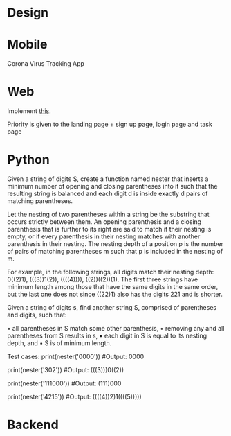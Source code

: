 # Design

# Mobile

Corona Virus Tracking App

# Web

Implement [this](https://www.figma.com/file/GDla3bQomRCqtohrLiNjOI/Isaac's-Day-24-DSC-30-days-of-Code-(UI%2FUX)?node-id=14%3A4).

Priority is given to the landing page + sign up page, login page and task page

# Python

Given a string of digits S, create a function named nester that inserts a minimum number of opening and closing parentheses into it such that the resulting string is balanced and each digit d is inside exactly d pairs of matching parentheses.

Let the nesting of two parentheses within a string be the substring that occurs strictly between them. An opening parenthesis and a closing parenthesis that is further to its right are said to match if their nesting is empty, or if every parenthesis in their nesting matches with another parenthesis in their nesting. The nesting depth of a position p is the number of pairs of matching parentheses m such that p is included in the nesting of m.

For example, in the following strings, all digits match their nesting depth: 0((2)1), (((3))1(2)), ((((4)))), ((2))((2))(1). The first three strings have minimum length among those that have the same digits in the same order, but the last one does not since ((22)1) also has the digits 221 and is shorter.

Given a string of digits s, find another string S, comprised of parentheses and digits, such that:

• all parentheses in S match some other parenthesis,
• removing any and all parentheses from S results in s,
• each digit in S is equal to its nesting depth, and
• S is of minimum length.

Test cases:
print(nester('0000')) #Output: 0000

print(nester('302')) #Output: (((3)))0((2))

print(nester('111000')) #Output: (111)000

print(nester('4215')) #Output: ((((4))2)1((((5)))))


# Backend
